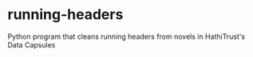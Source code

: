 # running-headers
Python program that cleans running headers from novels in HathiTrust's Data Capsules
